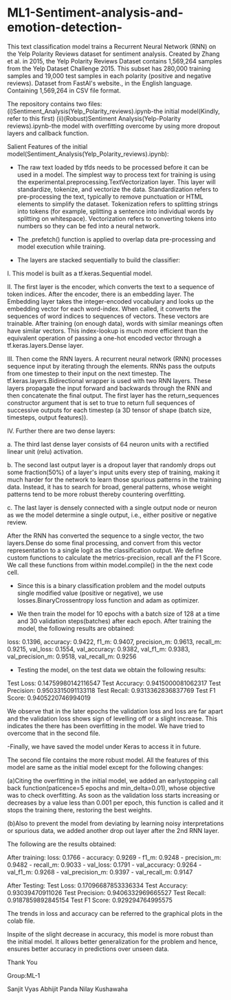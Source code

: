 # ML1-Sentiment-analysis-and-emotion-detection-
This text classification model trains a Recurrent Neural Network (RNN) on the Yelp Polarity Reviews dataset for sentiment analysis.
Created by Zhang et al. in 2015, the Yelp Polarity Reviews Dataset contains 1,569,264 samples from the Yelp Dataset Challenge 2015. This subset has 280,000 training samples and 19,000 test samples in each polarity (positive and negative reviews). Dataset from FastAI's website., in the English language. Containing 1,569,264 in CSV file format.

 The repository contains two files:
 (i)Sentiment_Analysis(Yelp_Polarity_reviews).ipynb-the initial model(Kindly, refer to this first)
 (ii)(Robust)Sentiment Analysis(Yelp-Polarity reviews).ipynb-the model with overfitting overcome by using more dropout layers and callback function.

Salient Features of the initial model(Sentiment_Analysis(Yelp_Polarity_reviews).ipynb):

-	The raw text loaded by tfds needs to be processed before it can be used in a model. The simplest way to process text for training is using the experimental.preprocessing.TextVectorization layer. This layer will standardize, tokenize, and vectorize the data. Standardization refers to pre-processing the text, typically to remove punctuation or HTML elements to simplify the dataset. Tokenization refers to splitting strings into tokens (for example, splitting a sentence into individual words by splitting on whitespace). Vectorization refers to converting tokens into numbers so they can be fed into a neural network. 

-	The .prefetch() function is applied to overlap data pre-processing and model execution while training.

-	The layers are stacked sequentially to build the classifier:

I.	This model is built as a tf.keras.Sequential model.

II.	The first layer is the encoder, which converts the text to a sequence of token indices. 
After the encoder, there is an embedding layer. The Embedding layer takes the integer-encoded vocabulary and looks up the embedding vector for each word-index. When called, it converts the sequences of word indices to sequences of vectors. These vectors are trainable. After training (on enough data), words with similar meanings often have similar vectors. This index-lookup is much more efficient than the equivalent operation of passing a one-hot encoded vector through a tf.keras.layers.Dense layer.

III.	Then come the RNN layers.
A recurrent neural network (RNN) processes sequence input by iterating through the elements. RNNs pass the outputs from one timestep to their input on the next timestep. 
The tf.keras.layers.Bidirectional wrapper is used with two RNN layers. These layers propagate the input forward and backwards through the RNN and then concatenate the final output. 
The first layer has the return_sequences constructor argument that is set to true to return full sequences of successive outputs for each timestep (a 3D tensor of shape (batch size, timesteps, output features)).

IV.	Further there are two dense layers:

a.	The third last dense layer consists of 64 neuron units with a rectified linear unit (relu) activation.

b. The second last output layer is a dropout layer that randomly drops out some fraction(50%) of a layer's input units every step of training, making it much harder for the network to learn those spurious patterns in the training data. Instead, it has to search for broad, general patterns, whose weight patterns tend to be more robust thereby countering overfitting.

c.	The last layer is densely connected with a single output node or neuron as we the model determine a single output, i.e., either positive or negative review.

After the RNN has converted the sequence to a single vector, the two layers.Dense do some final processing, and convert from this vector representation to a single logit as the classification output. We define custom functions to calculate the metrics-precision, recall anf the F1 Score. We call these functions from within model.compile() in the the next code cell.

-	Since this is a binary classification problem and the model outputs single modified value (positive or negative), we use losses.BinaryCrossentropy loss function and adam as optimizer.

-	We then train the model for 10 epochs with a batch size of 128 at a time and 30 validation steps(batches) after each epoch.
After training the model, the following results are obtained:

loss: 0.1396, accuracy: 0.9422, f1_m: 0.9407, precision_m: 0.9613, recall_m: 0.9215, val_loss: 0.1554, val_accuracy: 0.9382, val_f1_m: 0.9383, val_precision_m: 0.9518, val_recall_m: 0.9256

-	Testing the model, on the test data we obtain the following results:

Test Loss: 0.14759980142116547
Test Accuracy: 0.9415000081062317
Test Precision: 0.9503315091133118
Test Recall: 0.9313362836837769
Test F1 Score: 0.9405220746994019

We observe that in the later epochs the validation loss and loss are far apart and the validation loss shows sign of levelling off or a slight increase. This indicates the there has been overfitting in the model. We have tried to overcome that in the second file.

-Finally, we have saved the model under Keras to access it in future.



The second file contains the more robust model. All the features of this model are same as the initial model except for the following changes:

(a)Citing the overfitting in the initial model, we added an earlystopping call back function(paticence=5 epochs and min_delta=0.01), whose objective was to check overfitting.
As soon as the validation loss starts increasing or decreases by a value less than 0.001 per epoch, this function is called and it stops the training there, restoring the best weights.

(b)Also to prevent the model from deviating by learning noisy interpretations or spurious data, we added another drop out layer after the 2nd RNN layer. 

The following are the results obtained:

After training:
 loss: 0.1766 - accuracy: 0.9269 - f1_m: 0.9248 - precision_m: 0.9482 - recall_m: 0.9033 - val_loss: 0.1791 - val_accuracy: 0.9264 - val_f1_m: 0.9268 - val_precision_m: 0.9397 - val_recall_m: 0.9147
 
 After Testing:
Test Loss: 0.17096687853336334
Test Accuracy: 0.93039470911026
Test Precision: 0.9406332969665527
Test Recall: 0.9187859892845154
Test F1 Score: 0.929294764995575

 The trends in loss and accuracy can be referred to the graphical plots in the colab file.

Inspite of the slight decrease in accuracy, this model is more robust than the initial model. It allows better generalization for the problem and hence, ensures better accuracy in predictions over unseen data.

Thank You

Group:ML-1

Sanjit Vyas        Abhijit Panda         Nilay Kushawaha



 


       

